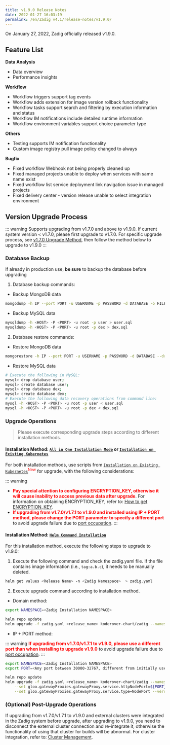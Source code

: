 ```yaml
---
title: v1.9.0 Release Notes
date: 2022-01-27 16:03:19
permalink: /en/Zadig v4.1/release-notes/v1.9.0/
---
```


On January 27, 2022, Zadig officially released v1.9.0.

## Feature List

**Data Analysis**
- Data overview
- Performance insights

**Workflow**
- Workflow triggers support tag events
- Workflow adds extension for image version rollback functionality
- Workflow tasks support search and filtering by execution information and status
- Workflow IM notifications include detailed runtime information
- Workflow environment variables support choice parameter type

**Others**
- Testing supports IM notification functionality
- Custom image registry pull image policy changed to always

**Bugfix**
- Fixed workflow Webhook not being properly cleaned up
- Fixed managed projects unable to deploy when services with same name exist
- Fixed workflow list service deployment link navigation issue in managed projects
- Fixed delivery center - version release unable to select integration environment

## Version Upgrade Process
::: warning
Supports upgrading from v1.7.0 and above to v1.9.0. If current system version < v1.7.0, please first upgrade to v1.7.0. For specific upgrade process, see [v1.7.0 Upgrade Method](/v1.7.1/release-notes/v1.7.0/#版本升级过程), then follow the method below to upgrade to v1.9.0
:::

### Database Backup
If already in production use, **be sure** to backup the database before upgrading
1. Database backup commands:
- Backup MongoDB data
```bash
mongodump -h IP --port PORT -u USERNAME -p PASSWORD -d DATABASE -o FILE_PATH
```
- Backup MySQL data
```bash
mysqldump -h <HOST> -P <PORT> -u root -p user > user.sql
mysqldump -h <HOST> -P <PORT> -u root -p dex > dex.sql
```
2. Database restore commands:
- Restore MongoDB data
```bash
mongorestore -h IP --port PORT -u USERNAME -p PASSWORD -d DATABASE --drop FILE_PATH
```
- Restore MySQL data
```bash
# Execute the following in MySQL:
mysql> drop database user;
mysql> create database user;
mysql> drop database dex;
mysql> create database dex;
# Execute the following data recovery operations from command line:
mysql -h <HOST> -P <PORT> -u root -p user < user.sql
mysql -h <HOST> -P <PORT> -u root -p dex < dex.sql
```

### Upgrade Operations

> Please execute corresponding upgrade steps according to different installation methods.

#### Installation Method: [`All in One Installation Mode`](/v1.7.0/install/all-in-one/) or [`Installation on Existing Kubernetes`](/v1.7.0/install/install-on-k8s/)

For both installation methods, use scripts from [`Installation on Existing Kubernetes`](/Zadig%20v2.2.0/install/install-on-k8s/)<sup style='color: red'>New</sup> for upgrade, with the following considerations:

::: warning
- <font color=#FF000 >**Pay special attention to configuring ENCRYPTION_KEY, otherwise it will cause inability to access previous data after upgrade**</font>. For information on obtaining ENCRYPTION_KEY, refer to: [How to get ENCRYPTION_KEY](/Zadig%20v2.2.0/faq/debug-system/#安装时依赖的-encryption-key-信息遗忘-如何获取到).
- <font color=#FF000 >**If upgrading from v1.7.0/v1.7.1 to v1.9.0 and installed using IP + PORT method, please change the PORT parameter to specify a different port**</font> to avoid upgrade failure due to [port occupation](/Zadig%20v2.2.0/faq/debug-system/#使用-ip-port-的方式从-1-7-0-1-7-1-版本升级时报错-provided-port-is-already-allocated).
:::

#### Installation Method: [`Helm Command Installation`](/v1.7.0/install/helm-deploy/)
For this installation method, execute the following steps to upgrade to v1.9.0:

1. Execute the following command and check the zadig.yaml file. If the file contains image information (i.e., `tag:a.b.c`), it needs to be manually deleted.

```bash
helm get values <Release Name> -n <Zadig Namespace>  > zadig.yaml
```

2. Execute upgrade command according to installation method.

- Domain method:

```bash
export NAMESPACE=<Zadig Installation NAMESPACE>

helm repo update
helm upgrade -f zadig.yaml <release_name> koderover-chart/zadig --namespace ${NAMESPACE} --version=1.9.0
```

- IP + PORT method:

::: warning
<font color=#FF000 >**If upgrading from v1.7.0/v1.7.1 to v1.9.0, please use a different port than when installing to upgrade v1.9.0**</font> to avoid upgrade failure due to [port occupation](/Zadig%20v2.2.0/faq/debug-system/#使用-ip-port-的方式从-1-7-0-1-7-1-版本升级时报错-provided-port-is-already-allocated).
:::

```bash
export NAMESPACE=<Zadig Installation NAMESPACE>
export PORT=<Any port between 30000-32767, different from initially used port>

helm repo update
helm upgrade -f zadig.yaml <release_name> koderover-chart/zadig --namespace ${NAMESPACE} \
    --set gloo.gatewayProxies.gatewayProxy.service.httpNodePort=${PORT} \
    --set gloo.gatewayProxies.gatewayProxy.service.type=NodePort --version=1.9.0
```

### (Optional) Post-Upgrade Operations

If upgrading from v1.7.0/v1.7.1 to v1.9.0 and external clusters were integrated in the Zadig system before upgrade, after upgrading to v1.9.0, you need to disconnect the external cluster connection and re-integrate it, otherwise the functionality of using that cluster for builds will be abnormal. For cluster integration, refer to: [Cluster Management](/Zadig%20v2.2.0/pages/cluster_manage/).
